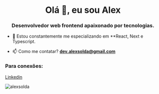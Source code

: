 <h1 align="center">Olá 👋, eu sou Alex</h1>
<h3 align="center">Desenvolvedor web frontend apaixonado por tecnologias.</h3>

- 🌱 Estou constantemente me especializando em **React, Next e Typescript.

- 📫 Como me contatar? **dev.alexsolda@gmail.com**

<h3 align="left">Para conexões:</h3>
<p align="left"><a href="https://www.linkedin.com/in/alexsolda/" target="blank">Linkedin</a>
</p>


<p><img align="center" src="https://github-readme-stats.vercel.app/api/top-langs?username=alexsolda&show_icons=true&locale=en&layout=compact" alt="alexsolda" /></p>
